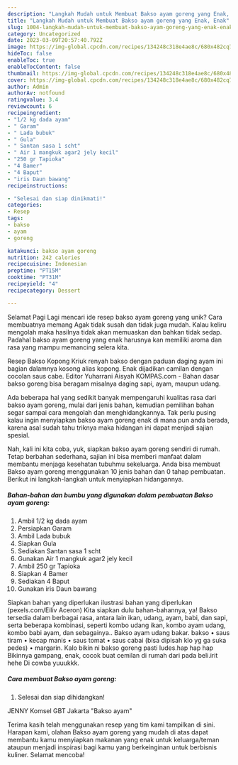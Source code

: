 ```yaml
---
description: "Langkah Mudah untuk Membuat Bakso ayam goreng yang Enak, Enak"
title: "Langkah Mudah untuk Membuat Bakso ayam goreng yang Enak, Enak"
slug: 1004-langkah-mudah-untuk-membuat-bakso-ayam-goreng-yang-enak-enak
category: Uncategorized
date: 2023-03-09T20:57:40.792Z
image: https://img-global.cpcdn.com/recipes/134248c318e4ae8c/680x482cq70/bakso-ayam-goreng-foto-resep-utama.jpg
hideToc: false
enableToc: true
enableTocContent: false
thumbnail: https://img-global.cpcdn.com/recipes/134248c318e4ae8c/680x482cq70/bakso-ayam-goreng-foto-resep-utama.jpg
cover: https://img-global.cpcdn.com/recipes/134248c318e4ae8c/680x482cq70/bakso-ayam-goreng-foto-resep-utama.jpg
author: Admin
authorAv: notfound
ratingvalue: 3.4
reviewcount: 6
recipeingredient:
- "1/2 kg dada ayam"
- " Garam"
- " Lada bubuk"
- " Gula"
- " Santan sasa 1 scht"
- " Air 1 mangkuk agar2 jely kecil"
- "250 gr Tapioka"
- "4 Bamer"
- "4 Baput"
- "iris Daun bawang"
recipeinstructions:

- "Selesai dan siap dinikmati!"
categories:
- Resep
tags:
- bakso
- ayam
- goreng

katakunci: bakso ayam goreng 
nutrition: 242 calories
recipecuisine: Indonesian
preptime: "PT15M"
cooktime: "PT31M"
recipeyield: "4"
recipecategory: Dessert

---
```



Selamat Pagi Lagi mencari ide resep bakso ayam goreng yang unik? Cara membuatnya memang Agak tidak susah dan tidak juga mudah. Kalau keliru mengolah maka hasilnya tidak akan memuaskan dan bahkan tidak sedap. Padahal bakso ayam goreng yang enak harusnya kan memiliki aroma dan rasa yang mampu memancing selera kita.


Resep Bakso Kopong Kriuk renyah bakso dengan paduan daging ayam ini bagian dalamnya kosong alias kopong. Enak dijadikan camilan dengan cocolan saus cabe. Editor Yuharrani Aisyah KOMPAS.com - Bahan dasar bakso goreng bisa beragam misalnya daging sapi, ayam, maupun udang.

Ada beberapa hal yang sedikit banyak mempengaruhi kualitas rasa dari bakso ayam goreng, mulai dari jenis bahan, kemudian pemilihan bahan segar sampai cara mengolah dan menghidangkannya. Tak perlu pusing kalau ingin menyiapkan bakso ayam goreng enak di mana pun anda berada, karena asal sudah tahu triknya maka hidangan ini dapat menjadi sajian spesial.


Nah, kali ini kita coba, yuk, siapkan bakso ayam goreng sendiri di rumah. Tetap berbahan sederhana, sajian ini bisa memberi manfaat dalam membantu menjaga kesehatan tubuhmu sekeluarga. Anda bisa membuat Bakso ayam goreng menggunakan 10 jenis bahan dan 0 tahap pembuatan. Berikut ini langkah-langkah untuk menyiapkan hidangannya.

<!--inarticleads1-->

##### Bahan-bahan dan bumbu yang digunakan dalam pembuatan Bakso ayam goreng:

1. Ambil 1/2 kg dada ayam
1. Persiapkan  Garam
1. Ambil  Lada bubuk
1. Siapkan  Gula
1. Sediakan  Santan sasa 1 scht
1. Gunakan  Air 1 mangkuk agar2 jely kecil
1. Ambil 250 gr Tapioka
1. Siapkan 4 Bamer
1. Sediakan 4 Baput
1. Gunakan iris Daun bawang


Siapkan bahan yang diperlukan ilustrasi bahan yang diperlukan (pexels.com/Eiliv Aceron) Kita siapkan dulu bahan-bahannya, ya! Bakso tersedia dalam berbagai rasa, antara lain ikan, udang, ayam, babi, dan sapi, serta beberapa kombinasi, seperti kombo udang ikan, kombo ayam udang, kombo babi ayam, dan sebagainya.. Bakso ayam udang bakar. bakso • saus tiram • kecap manis • saus tomat • saus cabai (bisa dipisah klo yg ga suka pedes) • margarin. Kalo bikin ni bakso goreng pasti ludes.hap hap hap Bikinnya gampang, enak, cocok buat cemilan di rumah dari pada beli.irit hehe Di cowba yuuukkk. 

<!--inarticleads2-->

##### Cara membuat Bakso ayam goreng:


1. Selesai dan siap dihidangkan!

JENNY Komsel GBT Jakarta &#34;Bakso ayam&#34; 

Terima kasih telah menggunakan resep yang tim kami tampilkan di sini. Harapan kami, olahan Bakso ayam goreng yang mudah di atas dapat membantu kamu menyiapkan makanan yang enak untuk keluarga/teman ataupun menjadi inspirasi bagi kamu yang berkeinginan untuk berbisnis kuliner. Selamat mencoba!
